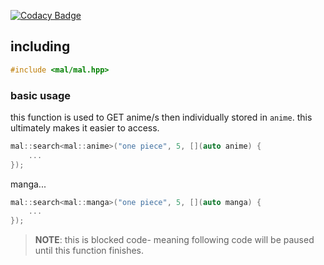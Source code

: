 [![Codacy Badge](https://app.codacy.com/project/badge/Grade/a7a7adebae7b4d4e95f415c22b4227f5)](https://app.codacy.com/gh/LeeEndl/mal.cpp/dashboard?utm_source=gh&utm_medium=referral&utm_content=&utm_campaign=Badge_grade)

<div>

## including 
```C++
#include <mal/mal.hpp>
```

### basic usage
this function is used to GET anime/s then individually stored in `anime`. this ultimately makes it easier to access.
 
```C++
mal::search<mal::anime>("one piece", 5, [](auto anime) {
	...
});
```

manga...
```C++
mal::search<mal::manga>("one piece", 5, [](auto manga) {
	...
});
```


> **NOTE**: this is blocked code- meaning following code will be paused until this function finishes.


<div/>
